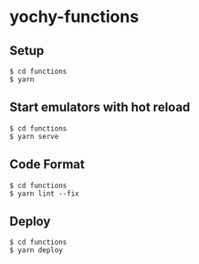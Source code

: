 # yochy-functions

## Setup
```
$ cd functions
$ yarn
```

## Start emulators with hot reload
```
$ cd functions
$ yarn serve
```

## Code Format
```
$ cd functions
$ yarn lint --fix
```

## Deploy
```
$ cd functions
$ yarn deploy
```
